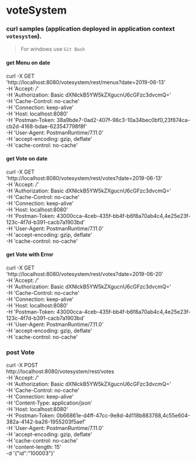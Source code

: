 # voteSystem

### curl samples (application deployed in application context `votesystem`).
> For windows use `Git Bash`

#### get Menu on date
curl -X GET \
  'http://localhost:8080/votesystem/rest/menus?date=2019-06-13' \
  -H 'Accept: */*' \
  -H 'Authorization: Basic dXNlckB5YW5kZXgucnU6cGFzc3dvcmQ=' \
  -H 'Cache-Control: no-cache' \
  -H 'Connection: keep-alive' \
  -H 'Host: localhost:8080' \
  -H 'Postman-Token: 38a9bde7-0ad2-407f-98c3-10a34bec0bf0,23f874ca-cb2d-4168-bdae-623547798f8f' \
  -H 'User-Agent: PostmanRuntime/7.11.0' \
  -H 'accept-encoding: gzip, deflate' \
  -H 'cache-control: no-cache'

#### get Vote on date
curl -X GET \
  'http://localhost:8080/votesystem/rest/votes?date=2019-06-13' \
  -H 'Accept: */*' \
  -H 'Authorization: Basic dXNlckB5YW5kZXgucnU6cGFzc3dvcmQ=' \
  -H 'Cache-Control: no-cache' \
  -H 'Connection: keep-alive' \
  -H 'Host: localhost:8080' \
  -H 'Postman-Token: 43000cca-4ceb-435f-bb4f-b6f8a70ab4c4,4e25e23f-123c-4f7d-b391-cacb7a1903bd' \
  -H 'User-Agent: PostmanRuntime/7.11.0' \
  -H 'accept-encoding: gzip, deflate' \
  -H 'cache-control: no-cache'

#### get Vote with Error
curl -X GET \
  'http://localhost:8080/votesystem/rest/votes?date=2019-06-20' \
  -H 'Accept: */*' \
  -H 'Authorization: Basic dXNlckB5YW5kZXgucnU6cGFzc3dvcmQ=' \
  -H 'Cache-Control: no-cache' \
  -H 'Connection: keep-alive' \
  -H 'Host: localhost:8080' \
  -H 'Postman-Token: 43000cca-4ceb-435f-bb4f-b6f8a70ab4c4,4e25e23f-123c-4f7d-b391-cacb7a1903bd' \
  -H 'User-Agent: PostmanRuntime/7.11.0' \
  -H 'accept-encoding: gzip, deflate' \
  -H 'cache-control: no-cache'

### post Vote
curl -X POST \
  http://localhost:8080/votesystem/rest/votes \
  -H 'Accept: */*' \
  -H 'Authorization: Basic dXNlckB5YW5kZXgucnU6cGFzc3dvcmQ=' \
  -H 'Cache-Control: no-cache' \
  -H 'Connection: keep-alive' \
  -H 'Content-Type: application/json' \
  -H 'Host: localhost:8080' \
  -H 'Postman-Token: 0b66861e-d4ff-47cc-9e8d-4d118b883788,4c55e604-382a-4142-ba26-1955203f5aef' \
  -H 'User-Agent: PostmanRuntime/7.11.0' \
  -H 'accept-encoding: gzip, deflate' \
  -H 'cache-control: no-cache' \
  -H 'content-length: 15' \
  -d '{"id":"100003"}'
